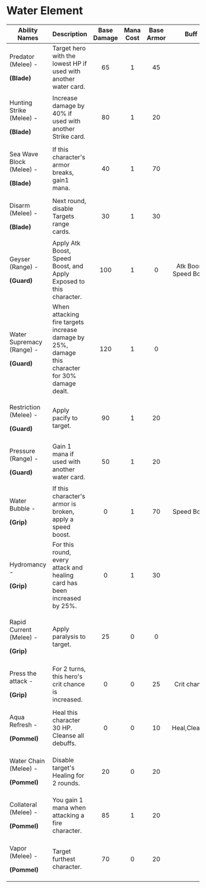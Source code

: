 # Water Element



| **Ability Names**                                                |                            **Description**                                                      | **Base Damage** | **Mana Cost** | **Base Armor** |        **Buff**        |   **Debuff**   |
| ---------------------------------------------------------------- | ----------------------------------------------------------------------------------------------- | :-------------: | :-----------: | :------------: | :--------------------: | :------------: |
| <p>Predator (Melee) - </p><p><strong>(Blade)</strong></p>        | Target hero with the lowest HP if used with another water card.                                 |        65       |       1       |       45       |                        |                |
| <p>Hunting Strike (Melee) - </p><p><strong>(Blade)</strong></p>  | Increase damage by 40% if used with another Strike card.                                        |        80       |       1       |       20       |                        |                |
| <p>Sea Wave Block (Melee) - </p><p><strong>(Blade)</strong></p>  | If this character's armor breaks, gain1 mana.                                                   |        40       |       1       |       70       |                        |    Confused    |
| <p>Disarm (Melee) - </p><p><strong>(Blade)</strong></p>          | Next round, disable Targets range cards.                                                        |        30       |       1       |       30       |                        | Disarm (Range) |
| <p>Geyser (Range) - </p><p><strong>(Guard)</strong></p>          | Apply Atk Boost, Speed Boost, and Apply Exposed to this character.                              |       100       |       1       |        0       | Atk Boost, Speed Boost |     Exposed    |
| <p>Water Supremacy (Range) - </p><p><strong>(Guard)</strong></p> | When attacking fire targets increase damage by 25%, damage this character for 30% damage dealt. |       120       |       1       |        0       |                        |                |
| <p>Restriction (Melee) - </p><p><strong>(Guard)</strong></p>     | Apply pacify to target.                                                                         |        90       |       1       |       20       |                        |     Pacify     |
| <p>Pressure (Range) - </p><p><strong>(Guard)</strong></p>        | Gain 1 mana if used with another water card.                                                    |        50       |       1       |       20       |                        |                |
| <p>Water Bubble - </p><p><strong>(Grip)</strong></p>             | If this character's armor is broken, apply a speed boost.                                       |        0        |       1       |       70       |       Speed Boost      |                |
| <p>Hydromancy - </p><p><strong>(Grip)</strong></p>               | For this round, every attack and healing card has been increased by 25%.                        |        0        |       1       |       30       |                        |                |
| <p>Rapid Current (Melee) - </p><p><strong>(Grip)</strong></p>    | Apply paralysis to target.                                                                      |        25       |       0       |        0       |                        |    Paralysis   |
| <p>Press the attack - </p><p><strong>(Grip)</strong></p>         | For 2 turns, this hero's crit chance is increased.                                              |        0        |       0       |       25       |       Crit chance      |                |
| <p>Aqua Refresh - </p><p><strong>(Pommel)</strong></p>           | Heal this character 30 HP. Cleanse all debuffs.                                                 |        0        |       0       |       10       |      Heal,Cleanse      |                |
| <p>Water Chain (Melee) - </p><p><strong>(Pommel)</strong></p>    | Disable target's Healing for 2 rounds.                                                          |        20       |       0       |       20       |                        |     Cursed     |
| <p>Collateral (Melee) - </p><p><strong>(Pommel)</strong></p>     | You gain 1 mana when attacking a fire character.                                                |        85       |       1       |       20       |                        |                |
| <p>Vapor (Melee) - </p><p><strong>(Pommel)</strong></p>          | Target furthest character.                                                                      |        70       |       0       |       20       |                        |                |

